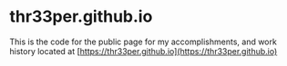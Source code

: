 # thr33per.github.io

This is the code for the public page for my accomplishments, and work history located at [https://thr33per.github.io](https://thr33per.github.io)
